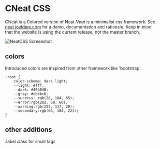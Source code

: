 # CNeat CSS

CNeat is a Colored version of Neat
*Neat* is a minimalist css framework. 
See [neat.joeldare.com](https://neat.joeldare.com) for a demo, documentation and rationale. Keep in mind that the website is using the current release, not the master branch.

![NeatCSS Screenshot](https://neat.joeldare.com/images/neat-screenshot.png)

## colors 
Introduced colors are inspired from other framework like 'bootstrap'.
```
:root {
    color-scheme: dark light;
    --light: #fff;
    --dark: #404040;
    --gray: #cbcbcb;
    --success: rgb(28, 184, 65);
    --error:rgb(202, 60, 60);
    --warning:rgb(223, 117, 20);
    --secondary:rgb(66, 184, 221);
}
```

## other additions

.label class for small tags